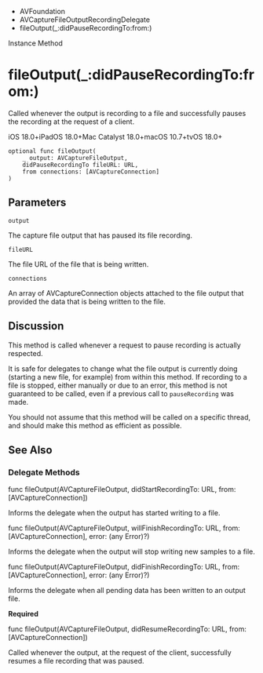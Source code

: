 

- AVFoundation
- AVCaptureFileOutputRecordingDelegate
-  fileOutput(\_:didPauseRecordingTo:from:) 

Instance Method

# fileOutput(\_:didPauseRecordingTo:from:)

Called whenever the output is recording to a file and successfully pauses the recording at the request of a client.

iOS 18.0+iPadOS 18.0+Mac Catalyst 18.0+macOS 10.7+tvOS 18.0+

``` source
optional func fileOutput(
    _ output: AVCaptureFileOutput,
    didPauseRecordingTo fileURL: URL,
    from connections: [AVCaptureConnection]
)
```

## Parameters 

`output`  

The capture file output that has paused its file recording.

`fileURL`  

The file URL of the file that is being written.

`connections`  

An array of AVCaptureConnection objects attached to the file output that provided the data that is being written to the file.

## Discussion

This method is called whenever a request to pause recording is actually respected.

It is safe for delegates to change what the file output is currently doing (starting a new file, for example) from within this method. If recording to a file is stopped, either manually or due to an error, this method is not guaranteed to be called, even if a previous call to `pauseRecording` was made.

You should not assume that this method will be called on a specific thread, and should make this method as efficient as possible.

## See Also

### Delegate Methods

func fileOutput(AVCaptureFileOutput, didStartRecordingTo: URL, from: [AVCaptureConnection])

Informs the delegate when the output has started writing to a file.

func fileOutput(AVCaptureFileOutput, willFinishRecordingTo: URL, from: [AVCaptureConnection], error: (any Error)?)

Informs the delegate when the output will stop writing new samples to a file.

func fileOutput(AVCaptureFileOutput, didFinishRecordingTo: URL, from: [AVCaptureConnection], error: (any Error)?)

Informs the delegate when all pending data has been written to an output file.

**Required**

func fileOutput(AVCaptureFileOutput, didResumeRecordingTo: URL, from: [AVCaptureConnection])

Called whenever the output, at the request of the client, successfully resumes a file recording that was paused.

